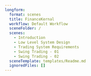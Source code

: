 ```yaml
---
longform:
  format: scenes
  title: FinanceKernal
  workflow: Default Workflow
  sceneFolder: /
  scenes:
    - Introduction
    - Low Level System Design
    - Trading System Requirements
    - Swing Trading - 01
    - Swing Trading - 02
  sceneTemplate: templates/Readme.md
  ignoredFiles: []
---
```

